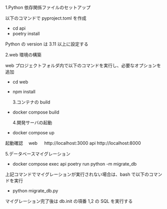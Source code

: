 1.Python 依存関係ファイルのセットアップ

以下のコマンドで pyproject.toml を作成

- cd api
- poetry install

Python の version は 3.11 以上に設定する

2.web 環境の構築

web プロジェクトフォルダ内で以下のコマンドを実行し、必要なオプションを追加

- cd web
- npm install

  3.コンテナの build

- docker compose build

  4.開発サーバの起動

- docker compose up

起動確認　
web 　 http://localhost:3000
api http://localhost:8000

5.データベースマイグレーション

- docker compose exec api poetry run python -m migrate_db

上記コマンドでマイグレーションが実行されない場合は、bash で以下のコマンドを実行

- python migrate_db.py

マイグレーション完了後は db.init の項番 1,2 の SQL を実行する
